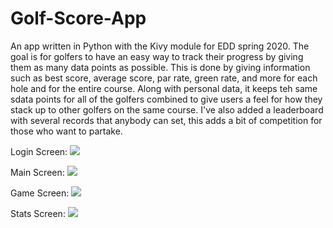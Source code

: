 # Golf-Score-App
An app written in Python with the Kivy module for EDD spring 2020. The goal is for golfers to have an easy way to track their progress by giving them as many data points as possible. This is done by giving information such as best score, average score, par rate, green rate, and more for each hole and for the entire course. Along with personal data, it keeps teh same sdata points for all of the golfers combined to give users a feel for how they stack up to other golfers on the same course. I've also added a leaderboard with several records that anybody can set, this adds a bit of competition for those who want to partake.

Login Screen:
![](https://github.com/ryanrych/Golf-Score-App/blob/master/login.JPG)

Main Screen:
![](https://github.com/ryanrych/Golf-Score-App/blob/master/main.JPG)

Game Screen:
![](https://github.com/ryanrych/Golf-Score-App/blob/master/game.JPG)

Stats Screen:
![](https://github.com/ryanrych/Golf-Score-App/blob/master/stats.JPG)
